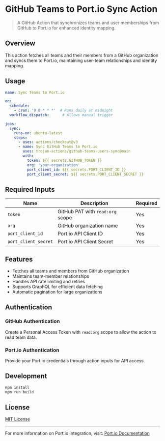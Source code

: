 # GitHub Teams to Port.io Sync Action

> A GitHub Action that synchronizes teams and user memberships from GitHub to Port.io for enhanced identity mapping.

## Overview

This action fetches all teams and their members from a GitHub organization and syncs them to Port.io, maintaining user-team relationships and identity mapping.

## Usage

```yml
name: Sync Teams to Port.io

on:
  schedule:
    - cron: '0 0 * * *'  # Runs daily at midnight
  workflow_dispatch:      # Allows manual trigger

jobs:
  sync:
    runs-on: ubuntu-latest
    steps:
      - uses: actions/checkout@v3
      - name: Sync GitHub Teams to Port.io
        uses: trojan-actions/github-teams-users-sync@main
        with:
          token: ${{ secrets.GITHUB_TOKEN }}
          org: 'your-organization'
          port_client_id: ${{ secrets.PORT_CLIENT_ID }}
          port_client_secret: ${{ secrets.PORT_CLIENT_SECRET }}
```

## Required Inputs

| Name | Description | Required |
|------|-------------|----------|
| `token` | GitHub PAT with `read:org` scope | Yes |
| `org` | GitHub organization name | Yes |
| `port_client_id` | Port.io API Client ID | Yes |
| `port_client_secret` | Port.io API Client Secret | Yes |

## Features

- Fetches all teams and members from GitHub organization
- Maintains team-member relationships
- Handles API rate limiting and retries
- Supports GraphQL for efficient data fetching
- Automatic pagination for large organizations

## Authentication

### GitHub Authentication
Create a Personal Access Token with `read:org` scope to allow the action to read team data.

### Port.io Authentication
Provide your Port.io credentials through action inputs for API access.

## Development

```bash
npm install
npm run build
```

## License

[MIT License](LICENSE)

---
For more information on Port.io integration, visit: [Port.io Documentation](https://docs.getport.io)

